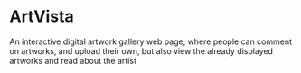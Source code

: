 # ArtVista
An interactive digital artwork gallery web page, where people can comment on artworks, and upload their own, but also view the already displayed artworks and read about the artist
